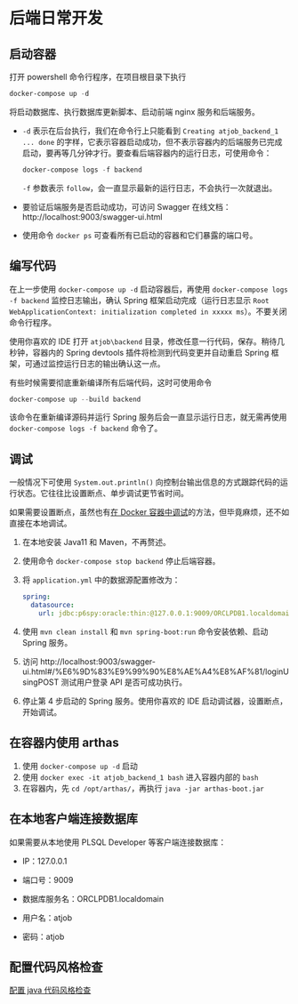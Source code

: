 # 后端日常开发

## 启动容器

打开 powershell 命令行程序，在项目根目录下执行

```powershell
docker-compose up -d
```

将启动数据库、执行数据库更新脚本、启动前端 nginx 服务和后端服务。

- `-d` 表示在后台执行，我们在命令行上只能看到 `Creating atjob_backend_1 ... done` 的字样，它表示容器启动成功，但不表示容器内的后端服务已完成启动，要再等几分钟才行。要查看后端容器内的运行日志，可使用命令：

  ```powershell
  docker-compose logs -f backend
  ```

  `-f` 参数表示 `follow`，会一直显示最新的运行日志，不会执行一次就退出。

- 要验证后端服务是否启动成功，可访问 Swagger 在线文档： http://localhost:9003/swagger-ui.html

- 使用命令 `docker ps` 可查看所有已启动的容器和它们暴露的端口号。

## 编写代码

在上一步使用 `docker-compose up -d` 启动容器后，再使用 `docker-compose logs -f backend` 监控日志输出，确认 Spring 框架启动完成（运行日志显示 `Root WebApplicationContext: initialization completed in xxxxx ms`）。不要关闭命令行程序。

使用你喜欢的 IDE 打开 `atjob\backend` 目录，修改任意一行代码，保存。稍待几秒钟，容器内的 Spring devtools 插件将检测到代码变更并自动重启 Spring 框架，可通过监控运行日志的输出确认这一点。

有些时候需要彻底重新编译所有后端代码，这时可使用命令

```powershell
docker-compose up --build backend
```

该命令在重新编译源码并运行 Spring 服务后会一直显示运行日志，就无需再使用 `docker-compose logs -f backend` 命令了。

## 调试

一般情况下可使用 `System.out.println()` 向控制台输出信息的方式跟踪代码的运行状态。它往往比设置断点、单步调试更节省时间。

如果需要设置断点，虽然也有[在 Docker 容器中调试](使用vscode调试docker中的java代码.md)的方法，但毕竟麻烦，还不如直接在本地调试。

1. 在本地安装 Java11 和 Maven，不再赘述。

2. 使用命令 `docker-compose stop backend` 停止后端容器。

3. 将 `application.yml` 中的数据源配置修改为：

   ```yml
   spring:
     datasource:
       url: jdbc:p6spy:oracle:thin:@127.0.0.1:9009/ORCLPDB1.localdomain
   ```

4. 使用 `mvn clean install` 和 `mvn spring-boot:run` 命令安装依赖、启动 Spring 服务。

5. 访问 http://localhost:9003/swagger-ui.html#/%E6%9D%83%E9%99%90%E8%AE%A4%E8%AF%81/loginUsingPOST 测试用户登录 API 是否可成功执行。

6. 停止第 4 步启动的 Spring 服务。使用你喜欢的 IDE 启动调试器，设置断点，开始调试。

## 在容器内使用 arthas

1. 使用 `docker-compose up -d` 启动
2. 使用 `docker exec -it atjob_backend_1 bash` 进入容器内部的 `bash`
3. 在容器内，先 `cd /opt/arthas/`，再执行 `java -jar arthas-boot.jar`

## 在本地客户端连接数据库

如果需要从本地使用 PLSQL Developer 等客户端连接数据库：

- IP：127.0.0.1

- 端口号：9009

- 数据库服务名：ORCLPDB1.localdomain

- 用户名：atjob

- 密码：atjob

## 配置代码风格检查

[配置 java 代码风格检查](配置java代码风格检查.md)
